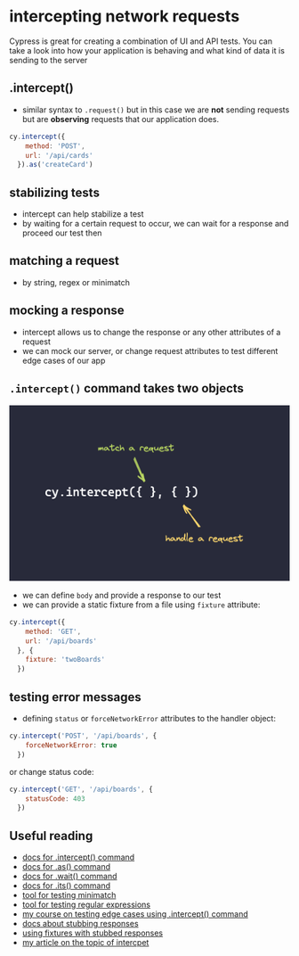 # intercepting network requests

Cypress is great for creating a combination of UI and API tests. You can take a look into how your application is behaving and what kind of data it is sending to the server

## .intercept()
- similar syntax to `.request()` but in this case we are **not** sending requests but are **observing** requests that our application does.
```js
cy.intercept({
    method: 'POST',
    url: '/api/cards'
  }).as('createCard')
```

## stabilizing tests
- intercept can help stabilize a test
- by waiting for a certain request to occur, we can wait for a response and proceed our test then

## matching a request
- by string, regex or minimatch

## mocking a response
- intercept allows us to change the response or any other attributes of a request
- we can mock our server, or change request attributes to test different edge cases of our app

## `.intercept()` command takes two objects
![.intercept() command](./intercept.png)
- we can define `body` and provide a response to our test
- we can provide a static fixture from a file using `fixture` attribute:
```js
cy.intercept({
    method: 'GET', 
    url: '/api/boards'
  }, {
    fixture: 'twoBoards'
  })
```

## testing error messages
- defining `status` or `forceNetworkError` attributes to the handler object:
```js
cy.intercept('POST', '/api/boards', {
    forceNetworkError: true
  })
```
or change status code:
```js
cy.intercept('GET', '/api/boards', {
    statusCode: 403
  })
```

## Useful reading
* [docs for .intercept() command](https://docs.cypress.io/api/commands/intercept.html)
* [docs for .as() command](https://docs.cypress.io/api/commands/as.html)
* [docs for .wait() command](https://docs.cypress.io/api/commands/wait.html)
* [docs for .its() command](https://docs.cypress.io/api/commands/its.html)
* [tool for testing minimatch](https://pthrasher.github.io/minimatch-test/)
* [tool for testing regular expressions](https://regexr.com/)
* [my course on testing edge cases using .intercept() command](https://egghead.io/courses/test-network-edge-cases-with-cy-intercept-command-in-cypress-0fd94c68?af=1mdhb0)
* [docs about stubbing responses](https://docs.cypress.io/api/commands/intercept.html#Stubbing-a-response)
* [using fixtures with stubbed responses](https://docs.cypress.io/guides/guides/network-requests.html#Fixtures)
* [my article on the topic of intercpet](https://egghead.io/blog/intercepting-network-requests-in-cypress)